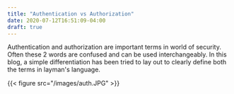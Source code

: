 ```yaml
---
title: "Authentication vs Authorization"
date: 2020-07-12T16:51:09-04:00
draft: true
---
```


Authentication and authorization are important terms in world of security. Often these 2 words are confused and can be used interchangeably. In this blog, a simple differentiation has been tried to lay out to clearly define both the terms in layman's language.

{{< figure src="/images/auth.JPG" >}}
